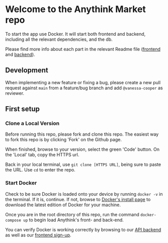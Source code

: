 # Welcome to the Anythink Market repo

To start the app use Docker. It will start both frontend and backend, including all the relevant dependencies, and the db.

Please find more info about each part in the relevant Readme file ([frontend](frontend/readme.md) and [backend](backend/README.md)).

## Development

When implementing a new feature or fixing a bug, please create a new pull request against `main` from a feature/bug branch and add `@vanessa-cooper` as reviewer.

## First setup

### Clone a Local Version

Before running this repo, please fork and clone this repo. The easiest way to fork this repo is by clicking 'Fork' on the Github page.

When finished, browse to your version, select the green 'Code' button. On the 'Local' tab, copy the HTTPS url.

Back in your local terminal, use `git clone [HTTPS URL]`, being sure to paste the URL. Use `cd` to enter the repo.

### Start Docker

Check to be sure Docker is loaded onto your device by running `docker -v` in the terminal. If it is, continue. If not, browse to [Docker's install page](https://docs.docker.com/get-docker/) to download the latest edition of Docker for your machine.

Once you are in the root directory of this repo, run the command `docker-compose up` to begin load Anythink's front- and back-end.

You can verify Docker is working correctly by browsing to our [API backend](http://localhost:3000/api/ping) as well as our [frontend sign-up](http://localhost:3001/register).
